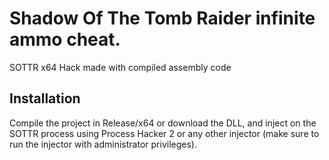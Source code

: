 # Shadow Of The Tomb Raider infinite ammo cheat.

SOTTR x64 Hack made with compiled assembly code 

## Installation
Compile the project in Release/x64 or download the DLL, and inject on the SOTTR process using Process Hacker 2 or any other injector (make sure to run the injector with administrator privileges).
